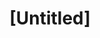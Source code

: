 ---
pid: CH1091
title: "[Untitled]"
location_transcription: 
zipcode: 
outside_phl: 
neighborhood: 
age: 
age_range: 
instagram: 
image_file_name: CH_1091.jpg
proposal_transcription: Cpt Robert Fuller Houston of the 3rd Rgt Inf USCT Reinactors.  A
  U.S.C.T. Sentinel Civil War Soldier.  To date there is no single statue of a U.S.C.T.
  (United States Colored Troops soldier in the greater Phila. area
topic: African Americans,Education,History
topic_summary: 0, 0, 0
type: Sculpture Statue,Memorial
keywords_other: History, Civil Rights, African American
credit: 
image_labels: 
twitter: 
facebook: 
permalink: "/monuments/ch1091/"
layout: item-page
---